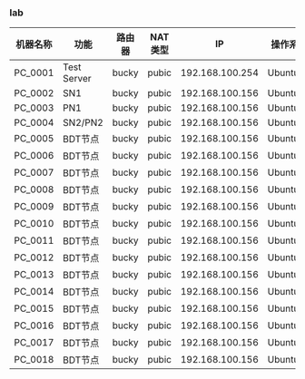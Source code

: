 ### lab 

| 机器名称                  |   功能          |  路由器    | NAT类型 | IP | 操作系统 | 远程连接方式 |
| ------------------------ | ---------  | ---------  | ------------- | ------------------- | ------------------------ | ------------- |
| PC_0001                  |   Test Server   |  bucky     | pubic        | 192.168.100.254             | Ubuntu22                  | root/123456           |
| PC_0002                  |   SN1           |  bucky     | pubic        | 192.168.100.156             | Ubuntu22                  | root/123456           |
| PC_0003                  |   PN1           |  bucky     | pubic        | 192.168.100.156             | Ubuntu22                  | root/123456           |
| PC_0004                  |   SN2/PN2       |  bucky     | pubic        | 192.168.100.156             | Ubuntu22                  | root/123456           |
| PC_0005                  |   BDT节点       |  bucky     | pubic        | 192.168.100.156             | Ubuntu22                  | root/123456           |
| PC_0006                  |   BDT节点       |  bucky     | pubic        | 192.168.100.156             | Ubuntu22                  | root/123456           |
| PC_0007                  |   BDT节点       |  bucky     | pubic        | 192.168.100.156             | Ubuntu22                  | root/123456           |
| PC_0008                  |   BDT节点       |  bucky     | pubic        | 192.168.100.156             | Ubuntu22                  | root/123456           |
| PC_0009                  |   BDT节点       |  bucky     | pubic        | 192.168.100.156             | Ubuntu22                  | root/123456           |
| PC_0010                  |   BDT节点       |  bucky     | pubic        | 192.168.100.156             | Ubuntu22                  | root/123456           |
| PC_0011                  |   BDT节点       |  bucky     | pubic        | 192.168.100.156             | Ubuntu22                  | root/123456           |
| PC_0012                  |   BDT节点       |  bucky     | pubic        | 192.168.100.156             | Ubuntu22                  | root/123456           |
| PC_0013                  |   BDT节点       |  bucky     | pubic        | 192.168.100.156             | Ubuntu22                  | root/123456           |
| PC_0014                  |   BDT节点       |  bucky     | pubic        | 192.168.100.156             | Ubuntu22                  | root/123456           |
| PC_0015                  |   BDT节点       |  bucky     | pubic        | 192.168.100.156             | Ubuntu22                  | root/123456           |
| PC_0016                  |   BDT节点       |  bucky     | pubic        | 192.168.100.156             | Ubuntu22                  | root/123456           |
| PC_0017                  |   BDT节点       |  bucky     | pubic        | 192.168.100.156             | Ubuntu22                  | root/123456           |
| PC_0018                  |   BDT节点       |  bucky     | pubic        | 192.168.100.156             | Ubuntu                    | root/123456           |
